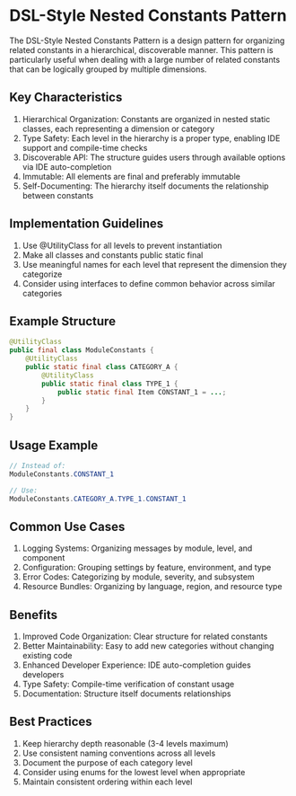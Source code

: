 # DSL-Style Nested Constants Pattern

The DSL-Style Nested Constants Pattern is a design pattern for organizing related constants in a hierarchical, discoverable manner. This pattern is particularly useful when dealing with a large number of related constants that can be logically grouped by multiple dimensions.

## Key Characteristics

1. Hierarchical Organization: Constants are organized in nested static classes, each representing a dimension or category
2. Type Safety: Each level in the hierarchy is a proper type, enabling IDE support and compile-time checks
3. Discoverable API: The structure guides users through available options via IDE auto-completion
4. Immutable: All elements are final and preferably immutable
5. Self-Documenting: The hierarchy itself documents the relationship between constants

## Implementation Guidelines

1. Use @UtilityClass for all levels to prevent instantiation
2. Make all classes and constants public static final
3. Use meaningful names for each level that represent the dimension they categorize
4. Consider using interfaces to define common behavior across similar categories

## Example Structure

```java
@UtilityClass
public final class ModuleConstants {
    @UtilityClass
    public static final class CATEGORY_A {
        @UtilityClass
        public static final class TYPE_1 {
            public static final Item CONSTANT_1 = ...;
        }
    }
}
```

## Usage Example

```java
// Instead of:
ModuleConstants.CONSTANT_1

// Use:
ModuleConstants.CATEGORY_A.TYPE_1.CONSTANT_1
```

## Common Use Cases

1. Logging Systems: Organizing messages by module, level, and component
2. Configuration: Grouping settings by feature, environment, and type
3. Error Codes: Categorizing by module, severity, and subsystem
4. Resource Bundles: Organizing by language, region, and resource type

## Benefits

1. Improved Code Organization: Clear structure for related constants
2. Better Maintainability: Easy to add new categories without changing existing code
3. Enhanced Developer Experience: IDE auto-completion guides developers
4. Type Safety: Compile-time verification of constant usage
5. Documentation: Structure itself documents relationships

## Best Practices

1. Keep hierarchy depth reasonable (3-4 levels maximum)
2. Use consistent naming conventions across all levels
3. Document the purpose of each category level
4. Consider using enums for the lowest level when appropriate
5. Maintain consistent ordering within each level
